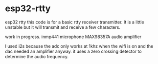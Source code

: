 # esp32-rtty
esp32 rtty
 this code is for a basic rtty receiver transmitter. It is a little unstable but it will  transmit and receive a few characters.
 
 work in progress.
inmp441 microphone
MAX98357A audio amplifier


I used i2s because the adc only works at 1khz when the wifi is on and the dac needed an amplifier anyway. it uses a zero crossing
detector to determine the audio frequency.

